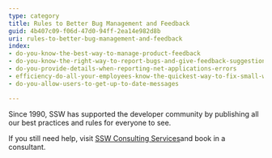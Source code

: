 ```yaml
---
type: category
title: Rules to Better Bug Management and Feedback
guid: 4b407c09-f06d-47d0-94ff-2ea14e982d8b
uri: rules-to-better-bug-management-and-feedback
index:
- do-you-know-the-best-way-to-manage-product-feedback
- do-you-know-the-right-way-to-report-bugs-and-give-feedback-suggestions
- do-you-provide-details-when-reporting-net-applications-errors
- efficiency-do-all-your-employees-know-the-quickest-way-to-fix-small-web-errors
- do-you-allow-users-to-get-up-to-date-messages

---
```

Since 1990, SSW has supported the developer community by publishing all our best practices and rules for everyone to see.

If you still need help, visit [SSW Consulting Services](http&#58;//www.ssw.com.au/ssw/Consulting/Default.aspx)and book in a consultant.

